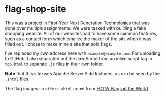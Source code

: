 # flag-shop-site
This was a project in First-Year Next Generation Technologies that was done over multiple assignments.
We were tasked with building a fake shopping website.
All of our websites had to have some common features, such as a contact form which emailed the maker of the site when it was filled out.
I chose to make mine a site that sold flags.

I've replaced my own address here with `example@example.com`.
For uploading to GitHub, I also separated out the JavaScript from an inline script tag in `top.html` to separate `.js` files in their own folder.

__Note__ that this site uses Apache Server Side Includes, as can be seen by the `.shtml` files.

The flag images on `offers.shtml` come from [FOTW Flags of the World](https://flagspot.net/flags/).
